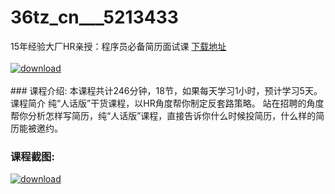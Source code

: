# 36tz_cn___5213433
15年经验大厂HR亲授：程序员必备简历面试课
[下载地址](http://www.36tz.cn/article/5213433 "下载地址")
<br/></br>[![download](http://36tz.cn/muke_img/2020_05_2-161-300x207.png "下载地址")](http://www.36tz.cn/article/5213433 "下载地址")
<br/></br>### 课程介绍:
本课程共计246分钟，18节，如果每天学习1小时，预计学习5天。
课程简介
纯“人话版”干货课程，以HR角度帮你制定反套路策略。
站在招聘的角度帮你分析怎样写简历，纯“人话版”课程，直接告诉你什么时候投简历，什么样的简历能被邀约。

### 课程截图:
[![download](http://36tz.cn/muke_img/2020_05_1-167.png "下载地址")](http://www.36tz.cn/article/5213433 "下载地址")

